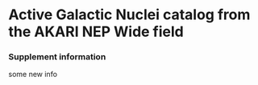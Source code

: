 # Active Galactic Nuclei catalog from the AKARI NEP Wide field
### Supplement information

some new info

